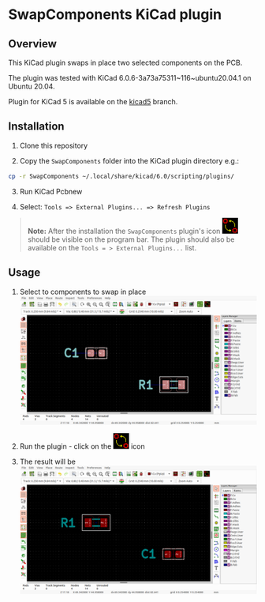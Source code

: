 # SwapComponents KiCad plugin

## Overview
This KiCad plugin swaps in place two selected components on the PCB.

The plugin was tested with KiCad 6.0.6-3a73a75311~116~ubuntu20.04.1 on Ubuntu 20.04.

Plugin for KiCad 5 is available on the [kicad5](https://github.com/szczygiel-pawel/swap-components-kicad-plugin/tree/kicad5) branch. 

## Installation
1. Clone this repository

2. Copy the `SwapComponents` folder into the KiCad plugin directory e.g.:
``` bash
cp -r SwapComponents ~/.local/share/kicad/6.0/scripting/plugins/
```
3. Run KiCad Pcbnew

4. Select: `Tools => External Plugins... => Refresh Plugins`

>**Note:**
After the installation the `SwapComponents` plugin's icon ![icon](./SwapComponents/icon.png) should be visible on the program bar. The plugin should also be available on the `Tools = > External Plugins...` list.

## Usage
1. Select to components to swap in place
   ![usage1](./img/usage1.png)

2. Run the plugin - click on the ![icon](./SwapComponents/icon.png) icon

3. The result will be
   ![usage1](./img/usage3.png)

